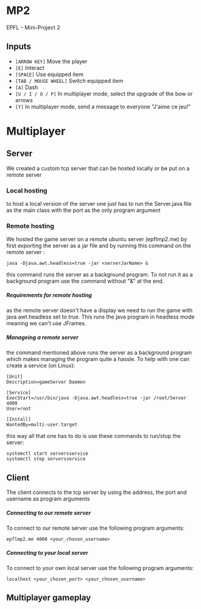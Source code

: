 # MP2
EPFL - Mini-Project 2 

## Inputs
 - `[ARROW KEY]` Move the player
 - `[E]` Interact
 - `[SPACE]` Use equipped item
 - `[TAB / MOUSE WHEEL]` Switch equipped item
 - `[A]` Dash
 - `[U / I / O / P]` In multiplayer mode, select the upgrade of the bow or arrows
 - `[Y]` In multiplayer mode, send a message to everyone "J'aime ce jeu!"
 
 # Multiplayer
 ## Server
 We created a custom tcp server that can be hosted locally or be put on a remote server
### Local hosting
to host a local version of the server one just has to run the Server.java file as the main class with the port as the only program argument
### Remote hosting
 We hosted the game server on a remote ubuntu server (epflmp2.me)  by first exporting the server as a jar
 file and by running this command on the remote server :
```shell script
java -Djava.awt.headless=true -jar <serverJarName> & 
```
this command runs the server as a background program. To not run it as a background program use the command without "&" at the end.
##### Requirements for remote hosting
as the remote server doesn't have a display we need to run the game with java.awt.headless set to true. 
This runs the java program in headless mode meaning we can't use JFrames.
##### Manageing a remote server
the command mentioned above runs the server as a background program which makes managing the program quite a hassle.
To help with one can create a service (on Linux):
```shell script
[Unit]
Description=gameServer Daemon

[Service]
ExecStart=/usr/bin/java -Djava.awt.headless=true -jar /root/Server 4000
User=root

[Install]
WantedBy=multi-user.target
```
this way all that one has to do is use these commands to run/stop the server:

```shell script
systemctl start serversservice
systemctl stop serversservice
```

## Client
The client connects to the tcp server by using the address, the port and username as program arguments
##### Connecting to our remote server
To connect to our remote server use the following program arguments:
```shell script
epflmp2.me 4000 <your_chosen_username>
```
##### Connecting to your local server
To connect to your own local server use the following program arguments:
```shell script
localhost <your_chosen_port> <your_chosen_username>
```
## Multiplayer gameplay
